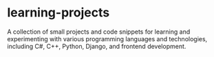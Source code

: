 # learning-projects
A collection of small projects and code snippets for learning and experimenting with various programming languages and technologies, including C#, C++, Python, Django, and frontend development.
